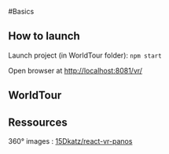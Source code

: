 #Basics

## How to launch

Launch project (in WorldTour folder): `npm start`

Open browser at [http://localhost:8081/vr/](http://localhost:8081/vr/)

## WorldTour



## Ressources

360° images : [15Dkatz/react-vr-panos](https://github.com/15Dkatz/react-vr-panos/tree/master/images)
